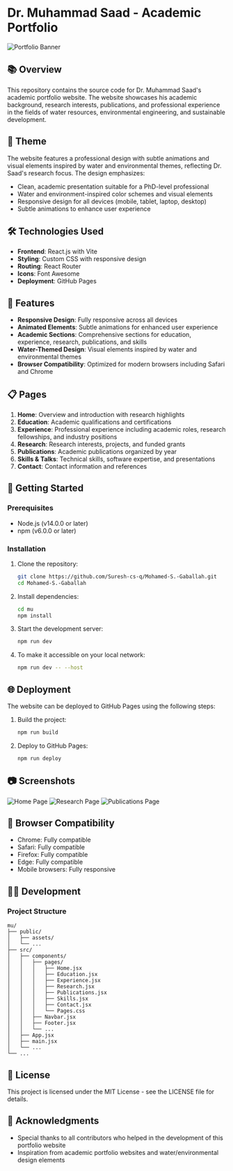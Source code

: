 # Dr. Muhammad Saad - Academic Portfolio

![Portfolio Banner](mu/public/banner.png)

## 📚 Overview

This repository contains the source code for Dr. Muhammad Saad's academic portfolio website. The website showcases his academic background, research interests, publications, and professional experience in the fields of water resources, environmental engineering, and sustainable development.

## 🌊 Theme

The website features a professional design with subtle animations and visual elements inspired by water and environmental themes, reflecting Dr. Saad's research focus. The design emphasizes:

- Clean, academic presentation suitable for a PhD-level professional
- Water and environment-inspired color schemes and visual elements
- Responsive design for all devices (mobile, tablet, laptop, desktop)
- Subtle animations to enhance user experience

## 🛠️ Technologies Used

- **Frontend**: React.js with Vite
- **Styling**: Custom CSS with responsive design
- **Routing**: React Router
- **Icons**: Font Awesome
- **Deployment**: GitHub Pages

## 📱 Features

- **Responsive Design**: Fully responsive across all devices
- **Animated Elements**: Subtle animations for enhanced user experience
- **Academic Sections**: Comprehensive sections for education, experience, research, publications, and skills
- **Water-Themed Design**: Visual elements inspired by water and environmental themes
- **Browser Compatibility**: Optimized for modern browsers including Safari and Chrome

## 📋 Pages

1. **Home**: Overview and introduction with research highlights
2. **Education**: Academic qualifications and certifications
3. **Experience**: Professional experience including academic roles, research fellowships, and industry positions
4. **Research**: Research interests, projects, and funded grants
5. **Publications**: Academic publications organized by year
6. **Skills & Talks**: Technical skills, software expertise, and presentations
7. **Contact**: Contact information and references

## 🚀 Getting Started

### Prerequisites

- Node.js (v14.0.0 or later)
- npm (v6.0.0 or later)

### Installation

1. Clone the repository:

   ```bash
   git clone https://github.com/Suresh-cs-q/Mohamed-S.-Gaballah.git
   cd Mohamed-S.-Gaballah
   ```

2. Install dependencies:

   ```bash
   cd mu
   npm install
   ```

3. Start the development server:

   ```bash
   npm run dev
   ```

4. To make it accessible on your local network:
   ```bash
   npm run dev -- --host
   ```

## 🌐 Deployment

The website can be deployed to GitHub Pages using the following steps:

1. Build the project:

   ```bash
   npm run build
   ```

2. Deploy to GitHub Pages:
   ```bash
   npm run deploy
   ```

## 📷 Screenshots

![Home Page](mu/public/screenshots/home.png)
![Research Page](mu/public/screenshots/research.png)
![Publications Page](mu/public/screenshots/publications.png)

## 🔄 Browser Compatibility

- Chrome: Fully compatible
- Safari: Fully compatible
- Firefox: Fully compatible
- Edge: Fully compatible
- Mobile browsers: Fully responsive

## 👨‍💻 Development

### Project Structure

```
mu/
├── public/
│   ├── assets/
│   └── ...
├── src/
│   ├── components/
│   │   ├── pages/
│   │   │   ├── Home.jsx
│   │   │   ├── Education.jsx
│   │   │   ├── Experience.jsx
│   │   │   ├── Research.jsx
│   │   │   ├── Publications.jsx
│   │   │   ├── Skills.jsx
│   │   │   ├── Contact.jsx
│   │   │   └── Pages.css
│   │   ├── Navbar.jsx
│   │   ├── Footer.jsx
│   │   └── ...
│   ├── App.jsx
│   ├── main.jsx
│   └── ...
└── ...
```

## 📝 License

This project is licensed under the MIT License - see the LICENSE file for details.

## 🙏 Acknowledgments

- Special thanks to all contributors who helped in the development of this portfolio website
- Inspiration from academic portfolio websites and water/environmental design elements

